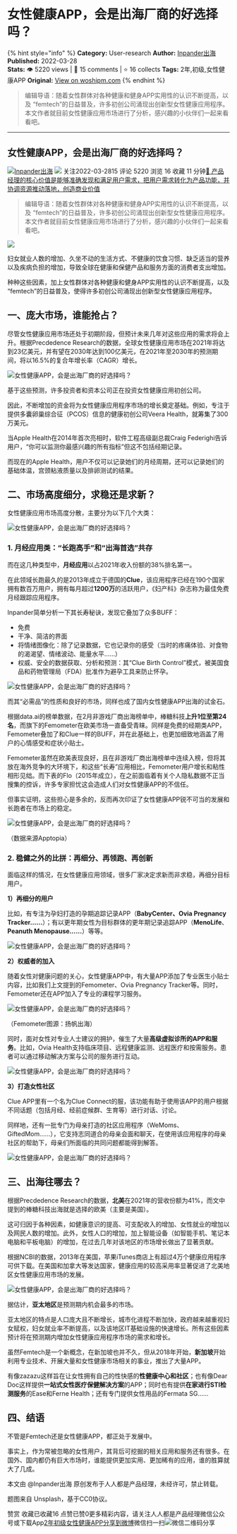 # 女性健康APP，会是出海厂商的好选择吗？
{% hint style="info" %}
**Category:** User-research
**Author:** [Inpander出海](https://www.woshipm.com/u/1362651)
**Published:** 2022-03-28  
**Stats:** 👁️ 5220 views | 💬 15 comments | ⭐ 16 collects
**Tags:** 2年,初级,女性健康APP
**Original:** [View on woshipm.com](https://www.woshipm.com/user-research/5371013.html)
{% endhint %}
> 编辑导语：随着女性群体对各种健康和健身APP实用性的认识不断提高，以及 “femtech”的日益普及，许多初创公司涌现出创新型女性健康应用程序。本文作者就目前女性健康应用市场进行了分析，感兴趣的小伙伴们一起来看看吧。

---

## 女性健康APP，会是出海厂商的好选择吗？

[![](https://image.woshipm.com/wp-files/2021/12/jDqfuQIT9r5FAFtYlSbb.jpg!/both/72x72)](https://www.woshipm.com/u/1362651)[Inpander出海](https://www.woshipm.com/u/1362651) ![](https://static.woshipm.com/tag/1122_1@2x.png) 关注2022-03-2815 评论 5220 浏览 16 收藏 11 分钟[🔗 产品经理的核心价值是能够准确发现和满足用户需求，把用户需求转化为产品功能，并协调资源推动落地，创造商业价值](https://ke.qidianla.com/courses/90pm)

> 编辑导语：随着女性群体对各种健康和健身APP实用性的认识不断提高，以及 “femtech”的日益普及，许多初创公司涌现出创新型女性健康应用程序。本文作者就目前女性健康应用市场进行了分析，感兴趣的小伙伴们一起来看看吧。

![](https://image.woshipm.com/wp-files/2022/03/PLoIRW0VxIzQXUoB5g6O.jpg)

妇女就业人数的增加、久坐不动的生活方式、不健康的饮食习惯、缺乏适当的营养以及疾病负担的增加，导致全球在健康和保健产品和服务方面的消费者支出增加。

种种这些因素，加上女性群体对各种健康和健身APP实用性的认识不断提高，以及 “femtech”的日益普及，使得许多初创公司涌现出创新型女性健康应用程序。

## 一、庞大市场，谁能抢占？

尽管女性健康应用市场还处于初期阶段，但预计未来几年对这些应用的需求将会上升。根据Precdedence Research的数据，全球女性健康应用市场在2021年将达到23亿美元，并有望在2030年达到100亿美元，在2021年至2030年的预测期间，将以16.5%的复合年增长率（CAGR）增长。

![女性健康APP，会是出海厂商的好选择吗？](https://image.woshipm.com/wp-files/2022/03/WIPO6IG90parAmpmo2tV.png)

基于这些预测，许多投资者和资本公司正在投资女性健康应用初创公司。

因此，不断增加的资金将为女性健康应用程序市场的增长奠定基础。例如，专注于提供多囊卵巢综合征（PCOS）信息的健康初创公司Veera Health，就筹集了300万美元。

当Apple Health在2014年首次亮相时，软件工程高级副总裁Craig Federighi告诉用户，“你可以监测你最感兴趣的所有指标”但这不包括经期记录。

而现在的Apple Health，用户不仅可以记录她们的月经周期，还可以记录她们的基础体温，宫颈粘液质量以及排卵测试的结果。

## 二、市场高度细分，求稳还是求新？

女性健康应用市场高度分散，主要分为以下几个大类：

![女性健康APP，会是出海厂商的好选择吗？](https://image.woshipm.com/wp-files/2022/03/fDQACLkfyjk1csQS4B7w.png)

### 1\. 月经应用类：“长跑高手”和“出海首选”共存

而在这几种类型中，**月经应用**以占2021年收入份额的38%排名第一。

在此领域长跑最久的是2013年成立于德国的**Clue**，该应用程序已经在190个国家拥有数百万用户，拥有每月超过**1200万**的活跃用户，《妇产科》杂志称为最佳免费月经跟踪应用程序。

Inpander简单分析一下其长寿秘诀，发现它叠加了众多BUFF：

*   免费
*   干净、简洁的界面
*   将情绪图像化：除了记录数据，它也记录你的感受（当时的疼痛体验、对食物的渴渴望、情绪波动、能量水平……）
*   权威、安全的数据获取、分析和预测：其“Clue Birth Control”模式，被美国食品和药物管理局（FDA）批准作为避孕工具来防止怀孕。

![女性健康APP，会是出海厂商的好选择吗？](https://image.woshipm.com/wp-files/2022/03/V9AO8xuz26O2Kpq3qS1k.png)

而其“必需品”的性质和良好的市场，同样也成了国内女性健康APP出海的试金石。

根据data.ai的榜单数据，在2月非游戏厂商出海榜单中，棒糖科技**上升1位至第24名**，而旗下的Femometer在欧美市场一直备受青睐。同样是免费的经期类APP，Femometer叠加了和Clue一样的BUFF，并在此基础上，也更加细致地涵盖了用户的心情感受和症状小贴士。

Femometer虽然在欧美表现良好，且在非游戏厂商出海榜单中连续入榜，但将其放在海外竞争的大环境下，和这些“长寿”应用相比，Femometer用户增长和粘性相形见绌。而下表的Flo（2015年成立），在之前面临着有关个人隐私数据不正当搜集的控诉，许多专家担忧这会造成人们对女性健康APP的不信任。

但事实证明，这些担心是多余的，反而再次印证了女性健康APP锐不可当的发展和长跑者在市场上的稳定。

![女性健康APP，会是出海厂商的好选择吗？](https://image.woshipm.com/wp-files/2022/03/O23Wrs7a3VXdcWW4w5Bl.png)

（数据来源Apptopia）

### 2\. 稳健之外的比拼：再细分、再领跑、再创新

面临这样的情况，在女性健康应用领域，很多厂家决定求新而非求稳，再细分目标用户。

**1）再细分的用户**

比如，有专注为孕妇打造的孕期追踪记录APP（**BabyCenter、Ovia Pregnancy Tracker……**）；有以更年期女性为目标群体的更年期记录追踪APP（**MenoLife**、**Peanuth Menopause……**）等等。

![女性健康APP，会是出海厂商的好选择吗？](https://image.woshipm.com/wp-files/2022/03/p1V2Je0GLHDPD8Tg3aI0.png)

**2）权威者的加入**

随着女性对健康问题的关心，女性健康APP中，有大量APP添加了专业医生小贴士内容，比如我们上文提到的Femometer、Ovia Pregnancy Tracker等。同时，Femometer还在APP加入了专业的课程学习服务。

![女性健康APP，会是出海厂商的好选择吗？](https://image.woshipm.com/wp-files/2022/03/WROyZdlT0LphM0QAQjeV.png)

（Femometer图源：扬帆出海）

同时，面对女性对专业人士建议的拥护，催生了大量**高级虚拟诊所的APP和服务**。比如，Ovia Health支持临床项目、远程健康监测、远程医疗和按需服务。患者可以通过移动解决方案与公司的服务进行互动。

![女性健康APP，会是出海厂商的好选择吗？](https://image.woshipm.com/wp-files/2022/03/C2kBML6b2C24NyTI9m3F.png)

**3）打造女性社区**

Clue APP里有一个名为Clue Connect的服，该功能有助于使用该APP的用户根据不同话题（包括月经、经前症候群、生育等）进行对话、讨论。

同样地，还有一批专门为母亲打造的社区应用程序（WeMoms、GiftedMom……），它支持志同道合的母亲会面和聊天，在使用该应用程序的母亲社区的帮助下，母亲们所面临的共同问题都能得到解答。

![女性健康APP，会是出海厂商的好选择吗？](https://image.woshipm.com/wp-files/2022/03/RiKl7cWStCanto6UTJ9t.png)

## 三、出海往哪去？

根据Precdedence Research的数据，**北美**在2021年的营收份额为41%，而文中提到的棒糖科技出海就是选择的欧美（主要是美国）。

这可归因于各种因素，如健康意识的提高、可支配收入的增加、女性就业的增加以及网民人数的增加。此外，女性人口的增加，加上智能设备（如智能手机、笔记本电脑和平板电脑）的增加，在过去几年对该地区的市场增长做出了显著贡献。

根据NCBI的数据，2013年在美国，苹果iTunes商店上有超过4万个健康应用程序可供下载。在美国和加拿大等发达国家，健康应用的较高采用率显著促进了北美地区女性健康应用市场的发展。

![女性健康APP，会是出海厂商的好选择吗？](https://image.woshipm.com/wp-files/2022/03/whCItK55WXM6FvVxiszZ.png)

据估计，**亚太地区**是预测期内机会最多的市场。

亚太地区的特点是人口庞大且不断增长，城市化进程不断加快，政府越来越重视妇女赋权，妇女就业率不断提高，以及该地区IT基础设施的快速增长。所有这些因素预计将在预测期内增加女性健康应用程序市场的需求和增长。

虽然Femtech是一个新概念，在新加坡也并不久，但从2018年开始，**新加坡**开始利用专业技术、开展大量和女性健康市场相关的事业，推出了大量APP。

有像zazazu这样旨在让女性拥有自己的性快感的**性健康中心和社区**；也有像Dear Doc这样提供**一站式女性医疗保健解决方案**的APP；同时也有提供**在家进行STI检测服务**的Ease和Ferne Health；还有专门提供女性用品的Fermata SG……

## 四、结语

不管是Femtech还是女性健康APP，都正处于发展中。

事实上，作为常被忽略的女性用户，其背后可挖掘的相关应用和服务还有很多。在国外、国内都仍有巨大市场时，谁能提供更加实用、更加稀有的应用，谁的胜算就大了几成。

本文由 @Inpander出海 原创发布于人人都是产品经理，未经许可，禁止转载。

题图来自 Unsplash，基于CC0协议。

赞赏 收藏已收藏16 点赞已赞0更多精彩内容，请关注人人都是产品经理微信公众号或下载App[2年](https://www.woshipm.com/tag/2%e5%b9%b4)[初级](https://www.woshipm.com/tag/%e5%88%9d%e7%ba%a7)[女性健康APP](https://www.woshipm.com/tag/%e5%a5%b3%e6%80%a7%e5%81%a5%e5%ba%b7app)[分享到微博](https://service.weibo.com/share/share.php?appkey=2775287854&title=女性健康APP，会是出海厂商的好选择吗？&url=https://www.woshipm.com/user-research/5371013.html&pic=https://image.woshipm.com/wp-files/2022/03/PLoIRW0VxIzQXUoB5g6O.jpg)微信扫一扫![微信二维码](https://api.pwmqr.com/qrcode/create/?url=https://www.woshipm.com/user-research/5371013.html)分享